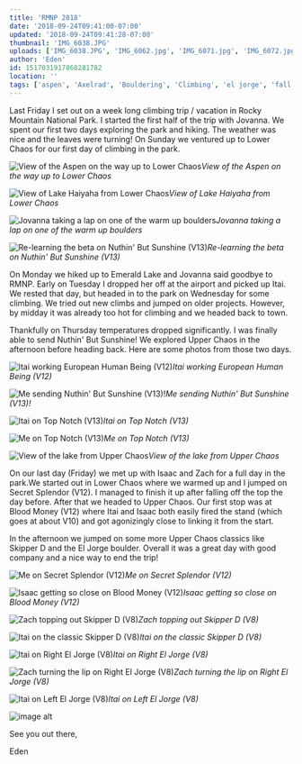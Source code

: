 ```yaml
---
title: 'RMNP 2018'
date: '2018-09-24T09:41:00-07:00'
updated: '2018-09-24T09:41:28-07:00'
thumbnail: 'IMG_6038.JPG'
uploads: ['IMG_6038.JPG', 'IMG_6062.jpg', 'IMG_6071.jpg', 'IMG_6072.jpg', 'IMG_6072.jpg', 'IMG_6072.jpg', 'IMG_6182.JPG', 'IMG_6218%202.JPG', 'IMG_6239.JPG', 'IMG_6241.jpg', 'IMG_6247.jpg', 'IMG_6270.jpg', '50%20AM.jpg', 'IMG_6293.JPG', 'IMG_6296.JPG', 'IMG_6300.jpg', 'IMG_6310.jpg', 'IMG_6342.jpg', 'IMG_6342.jpg', 'IMG_6342.jpg', 'IMG_6209.jpg']
author: 'Eden'
id: 1517031917868281782
location: ''
tags: ['aspen', 'Axelrad', 'Bouldering', 'Climbing', 'el jorge', 'fall', "nuthin' but sunshine", 'RMNP', 'secret splendor', 'skipper d']
---
```


Last Friday I set out on a week long climbing trip / vacation in Rocky Mountain National Park. I started the first half of the trip with Jovanna. We spent our first two days exploring the park and hiking. The weather was nice and the leaves were turning! On Sunday we ventured up to Lower Chaos for our first day of climbing in the park.

![View of the Aspen on the way up to Lower Chaos](uploads/IMG_6038.JPG)*View of the Aspen on the way up to Lower Chaos*

![View of Lake Haiyaha from Lower Chaos](uploads/IMG_6062.jpg)*View of Lake Haiyaha from Lower Chaos*

![Jovanna taking a lap on one of the warm up boulders](uploads/IMG_6071.jpg)*Jovanna taking a lap on one of the warm up boulders*

![Re-learning the beta on Nuthin' But Sunshine (V13)](uploads/IMG_6072.jpg)*Re-learning the beta on Nuthin' But Sunshine (V13)*

On Monday we hiked up to Emerald Lake and Jovanna said goodbye to RMNP. Early on Tuesday I dropped her off at the airport and picked up Itai. We rested that day, but headed in to the park on Wednesday for some climbing. We tried out new climbs and jumped on older projects. However, by midday it was already too hot for climbing and we headed back to town.

Thankfully on Thursday temperatures dropped significantly. I was finally able to send Nuthin' But Sunshine! We explored Upper Chaos in the afternoon before heading back. Here are some photos from those two days.

![Itai working European Human Being (V12)](uploads/IMG_6182.JPG)*Itai working European Human Being (V12)*

![Me sending Nuthin' But Sunshine (V13)!](uploads/IMG_6218%202.JPG)*Me sending Nuthin' But Sunshine (V13)!*

![Itai on Top Notch (V13)](uploads/IMG_6239.JPG)*Itai on Top Notch (V13)*

![Me on Top Notch (V13)](uploads/IMG_6241.jpg)*Me on Top Notch (V13)*

![View of the lake from Upper Chaos](uploads/IMG_6247.jpg)*View of the lake from Upper Chaos*

On our last day (Friday) we met up with Isaac and Zach for a full day in the park.We started out in Lower Chaos where we warmed up and I jumped on Secret Splendor (V12). I managed to finish it up after falling off the top the day before. After that we headed to Upper Chaos. Our first stop was at Blood Money (V12) where Itai and Isaac both easily fired the stand (which goes at about V10) and got agonizingly close to linking it from the start.

In the afternoon we jumped on some more Upper Chaos classics like Skipper D and the El Jorge boulder. Overall it was a great day with good company and a nice way to end the trip!

![Me on Secret Splendor (V12)](uploads/IMG_6270.jpg)*Me on Secret Splendor (V12)*

![Isaac getting so close on Blood Money (V12)](uploads/Screen%20Shot%202018-09-24%20at%208.10.50%20AM.jpg)*Isaac getting so close on Blood Money (V12)*

![Zach topping out Skipper D (V8)](uploads/IMG_6293.JPG)*Zach topping out Skipper D (V8)*

![Itai on the classic Skipper D (V8)](uploads/IMG_6296.JPG)*Itai on the classic Skipper D (V8)*

![Itai on Right El Jorge (V8)](uploads/IMG_6300.jpg)*Itai on Right El Jorge (V8)*

![Zach turning the lip on Right El Jorge (V8)](uploads/IMG_6310.jpg)*Zach turning the lip on Right El Jorge (V8)*

![Itai on Left El Jorge (V8)](uploads/IMG_6342.jpg)*Itai on Left El Jorge (V8)*

![image alt](uploads/IMG_6209.jpg)

See you out there,

Eden
